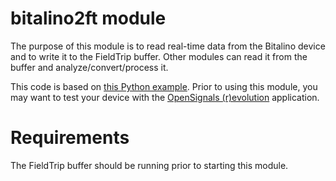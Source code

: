 # bitalino2ft module

The purpose of this module is to read real-time data from the Bitalino device and to write it to the FieldTrip buffer. Other modules can read it from the buffer and analyze/convert/process it.

This code is based on [this Python example](https://pypi.org/project/bitalino/#description). Prior to using this module, you may want to test your device with the [OpenSignals (r)evolution](http://bitalino.com/en/software) application.

# Requirements

The FieldTrip buffer should be running prior to starting this module.
